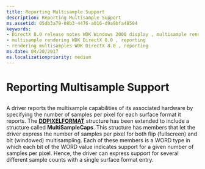 ```yaml
---
title: Reporting Multisample Support
description: Reporting Multisample Support
ms.assetid: 05db3a79-08b3-4476-a016-d9a9bfa48504
keywords:
- DirectX 8.0 release notes WDK Windows 2000 display , multisample rendering, reporting
- multisample rendering WDK DirectX 8.0 , reporting
- rendering multisamples WDK DirectX 8.0 , reporting
ms.date: 04/20/2017
ms.localizationpriority: medium
---
```


# Reporting Multisample Support


## <span id="ddk_reporting_multisample_support_gg"></span><span id="DDK_REPORTING_MULTISAMPLE_SUPPORT_GG"></span>


A driver reports the multisample capabilities of its associated hardware by specifying the number of samples per pixel for each surface format it reports. The [**DDPIXELFORMAT**](https://docs.microsoft.com/windows-hardware/drivers/ddi/ksmedia/ns-ksmedia-_ddpixelformat) structure has been extended to include a structure called **MultiSampleCaps**. This structure has members that let the driver express the number of samples per pixel for both flip (fullscreen) and blt (windowed) multisampling. Each of these members is a WORD type in which each bit of the WORD value indicates support for a given number of samples per pixel. Hence, the driver can express support for several different sample counts with a single surface format entry.

 

 





